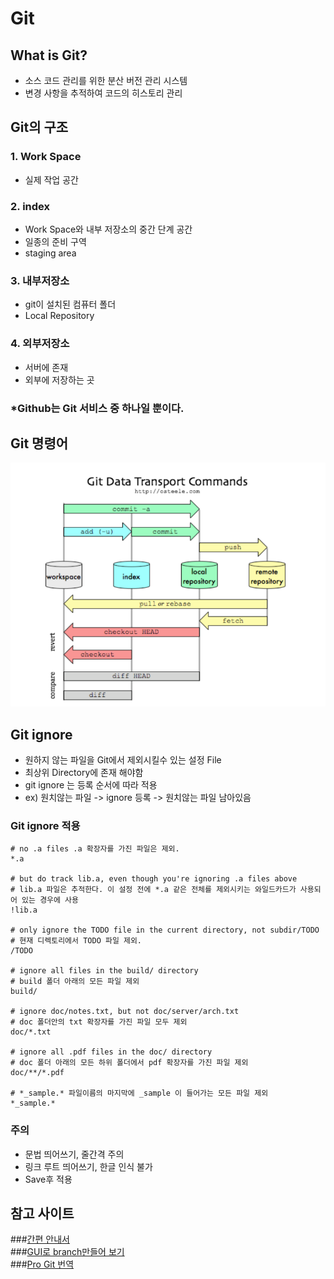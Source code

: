 # Git
## What is Git?
- 소스 코드 관리를 위한 분산 버전 관리 시스템
- 변경 사항을 추적하여 코드의 히스토리 관리

## Git의 구조
### 1. Work Space
- 실제 작업 공간

### 2. index
- Work Space와 내부 저장소의 중간 단계 공간
- 일종의 준비 구역
- staging area

### 3. 내부저장소
- git이 설치된 컴퓨터 폴더
- Local Repository

### 4. 외부저장소
- 서버에 존재
- 외부에 저장하는 곳

### *Github는 Git 서비스 중 하나일 뿐이다.

## Git 명령어
![Git 명령어](./img/GitCommand.png)

## Git ignore
- 원하지 않는 파일을 Git에서 제외시킬수 있는 설정 File
- 최상위 Directory에 존재 해야함
- git ignore 는 등록 순서에 따라 적용
 - ex) 원치않는 파일 -> ignore 등록 -> 원치않는 파일 남아있음

### Git ignore 적용
```
# no .a files .a 확장자를 가진 파일은 제외.
*.a
 
# but do track lib.a, even though you're ignoring .a files above
# lib.a 파일은 추적한다. 이 설정 전에 *.a 같은 전체를 제외시키는 와일드카드가 사용되어 있는 경우에 사용
!lib.a
 
# only ignore the TODO file in the current directory, not subdir/TODO
# 현재 디렉토리에서 TODO 파일 제외.
/TODO
 
# ignore all files in the build/ directory
# build 폴더 아래의 모든 파일 제외
build/
 
# ignore doc/notes.txt, but not doc/server/arch.txt
# doc 폴더안의 txt 확장자를 가진 파일 모두 제외
doc/*.txt
 
# ignore all .pdf files in the doc/ directory
# doc 폴더 아래의 모든 하위 폴더에서 pdf 확장자를 가진 파일 제외
doc/**/*.pdf
 
# *_sample.* 파일이름의 마지막에 _sample 이 들어가는 모든 파일 제외
*_sample.*
```
### 주의
- 문법 띄어쓰기, 줄간격 주의
- 링크 루트 띄어쓰기, 한글 인식 불가
- Save후 적용

## 참고 사이트
###[간편 안내서](http://rogerdudler.github.io/git-guide/index.ko.html)  
###[GUI로 branch만들어 보기](http://learnbranch.urigit.com/)  
###[Pro Git 번역](http://git-scm.com/book/ko/v2)
